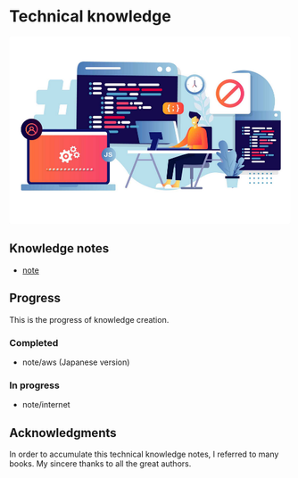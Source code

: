 # Technical knowledge

![thumbnail](/assets/images/thumbnail.png)

## Knowledge notes

- [note](/note/README.md)


## Progress

This is the progress of knowledge creation.

### Completed

- note/aws (Japanese version)

### In progress

- note/internet


## Acknowledgments

In order to accumulate this technical knowledge notes, I referred to many books. My sincere thanks to all the great authors.
